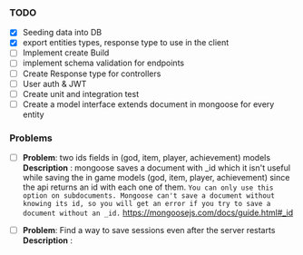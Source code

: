 ### TODO

- [x] Seeding data into DB
- [x] export entities types, response type to use in the client
- [ ] Implement create Build
- [ ] implement schema validation for endpoints
- [ ] Create Response type for controllers
- [ ] User auth & JWT
- [ ] Create unit and integration test
- [ ] Create a model interface extends document in mongoose for every entity

### Problems

- [ ] **Problem**: two ids fields in (god, item, player, achievement) models
      **Description** : mongoose saves a document with \_id which it isn't useful while saving the in game models (god, item, player, achievement) since the api returns an id with each one of them.
      `You can only use this option on subdocuments. Mongoose can't save a document without knowing its id, so you will get an error if you try to save a document without an _id.` https://mongoosejs.com/docs/guide.html#_id

- [ ] **Problem**: Find a way to save sessions even after the server restarts
      **Description** :
